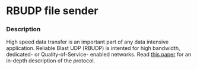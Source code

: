 # RBUDP file sender

### Description

High speed data transfer is an important part of any data intensive application. Reliable Blast UDP (RBUDP) is intented for high bandwidth, dedicated- or Quality-of-Service- enabled networks. Read [this paper](https://www.evl.uic.edu/cavern/papers/cluster2002.pdf) for an in-depth description of the protocol.
